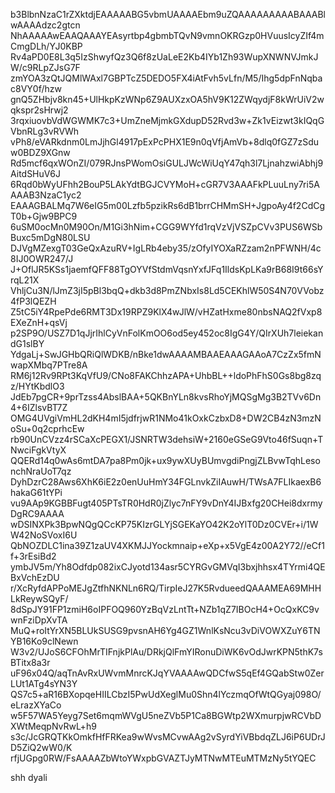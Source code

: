 b3BlbnNzaC1rZXktdjEAAAAABG5vbmUAAAAEbm9uZQAAAAAAAAABAAABlwAAAAdzc2gtcn
NhAAAAAwEAAQAAAYEAsyrtbp4gbmbTQvN9vmnOKRGzp0HVuusIcyZIf4mCmgDLh/YJ0KBP
Rv4aPD0E8L3q5IzShwyfQz3Q6f8zUaLeE2Kb4IYb1Zh93WupXNWNVJmkJW/c9RLpZJsG7F
zmYOA3zQtJQMlWAxl7GBPTcZ5DEDO5FX4iAtFvh5vLfn/M5/Ihg5dpFnNqbac8VY0f/hzw
gnQ5ZHbjv8kn45+UlHkpKzWNp6Z9AUXzxOA5hV9K12ZWqydjF8kWrUiV2wqkspr2sHrwj2
3rqxiuovbVdWGWMK7c3+UmZneMjmkGXdupD52Rvd3w+Zk1vEizwt3kIQqGVbnRLg3vRVWh
vPh8/eVARkdnm0LmJjhGl4917pExPcPHX1E9n0qVfjAmVb+8dlq0fGZ7zSduw0BDZ9XGnw
Rd5mcf6qxWOnZI/079RJnsPWomOsiGULJWcWiUqY47qh3l7LjnahzwiAbhj9AitdSHuV6J
6Rqd0bWyUFhh2BouP5LAkYdtBGJCVYMoH+cGR7V3AAAFkPLuuLny7ri5AAAAB3NzaC1yc2
EAAAGBALMq7W6eIG5m00Lzfb5pzikRs6dB1brrCHMmSH+JgpoAy4f2CdCgT0b+Gjw9BPC9
6uSM0ocMn0M90On/M1Gi3hNim+CGG9WYfd1rqVzVjVSZpCVv3PUS6WSbBuxc5mDgN80LSU
DJVgMZexgT03GeQxAzuRV+IgLRb4eby35/zOfyIYOXaRZzam2nPFWNH/4c8IJ0OWR247/J
J+OflJR5KSs1jaemfQFF88TgOYVfStdmVqsnYxfJFq1IldsKpLKa9rB68I9t66sYrqL21X
VhljCu3N/lJmZ3jI5pBl3bqQ+dkb3d8PmZNbxIs8Ld5CEKhlW50S4N70VVobz4fP3lQEZH
Z5tC5iY4RpePde6RMT3Dx19RPZ9KlX4wJlW/vHZatHxme80nbsNAQ2fVxp8EXeZnH+qsVj
p2SP9O/USZ7D1qJjrIhlCyVnFolKmOO6od5ey452oc8IgG4Y/QIrXUh7leiekandG1slBY
YdgaLj+SwJGHbQRiQlWDKB/nBke1dwAAAAMBAAEAAAGAAoA7CzZx5fmNwapXMbq7PTre8A
RM6j12Rv9RPt3KqVfU9/CNo8FAKChhzAPA+UhbBL++ldoPhFhS0Gs8bg8zqz/HYtKbdlO3
JdEb7pgCR+9prTzss4AbslBAA+5QKBnYLn8kvsRhoYjMQSgMg3B2TVv6Dn4+6IZlsvBT7Z
OMG4UVgiVmHL2dKH4mI5jdfrjwR1NMo41kOxkCzbxD8+DW2CB4zN3mzNoSu+0q2cprhcEw
rb90UnCVzz4rSCaXcPEGX1/JSNRTW3dehsiW+2160eGSeG9Vto46fSuqn+TNwciFgkVtyX
QQERd14q0wAs6mtDA7pa8Pm0jk+ux9ywXUyBUmvgdiPngjZLBvwTqhLesonchNraUoT7qz
DyhDzrC28Aws6XhK6iE2z0enUuHmY34FGLnvkZiIAuwH/TWsA7FLIkaexB6hakaG61tYPi
vu9AAp9KGBBFugt405PTsTR0HdR0jZlyc7nFY9vDnY4IJBxfg20CHei8dxrmyDgRC9AAAA
wDSINXPk3BpwNQgQCcKP75KIzrGLYjSGEKaYO42K2oYlT0Dz0CVEr+i/1WW42NoSVoxI6U
QbNOZDLC1ina39Z1zaUV4XKMJJYockmnaip+eXp+x5VgE4z00A2Y72//eCf1f+3rEsiBd2
ymbJV5m/Yh8Odfdp082ixCJyotd134asr5CYRGvGMVqI3bxjhhsx4TYrmi4QEBxVchEzDU
r/XcRyfdAPPoMEJgZtfhNKNLn6RQ/TirpIeJ27K5RvdueedQAAAMEA69MHHLkReywSQyF/
8dSpJY91FP1zmiH6oIPFOQ960YzBqVzLntTt+NZb1qZ7IBOcH4+OcQxKC9vwnFziDpXvTA
MuQ+roItYrXN5BLUkSUSG9pvsnAH6Yg4GZ1WnlKsNcu3vDiVOWXZuY6TNYB16Ko9clNewn
W3v2/UJoS6CFOhMrTIFnjkPlAu/DRkjQlFmYIRonuDiWK6vOdJwrKPN5thK7sBTitx8a3r
uF96x04Q/aqTnAvRxUWvmMnrcKJqYVAAAAwQDCfwS5qEf4GQabStw0ZerLUt1ATg4sYN3Y
QS7c5+aR16BXopqeHIILCbzI5PwUdXeglMu0Shn4lYczmqOfWtQGyaj098O/eLrazXYaCo
w5F57WA5Yeyg7Set6mqmWVgU5neZVb5P1Ca8BGWtp2WXmurpjwRCVbDXWtMeqpNvRwL+h9
s3c/JcGRQTKkOmkfHfFRKea9wWvsMCvwAAg2vSyrdYiVBbdqZLJ6iP6UDrJD5ZiQ2wW0/K
rfjUGpg0RW/FsAAAAZbWtoYWxpbGVAZTJyMTNwMTEuMTMzNy5tYQEC



 shh dyali 
